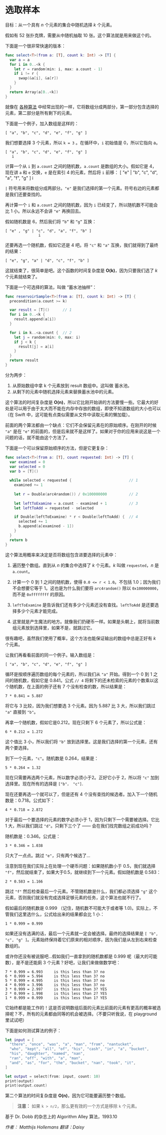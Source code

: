 # 选取样本

目标：从一个具有 *n* 个元素的集合中随机选择 *k* 个元素。

假如有 52 张扑克牌，需要从中随机抽取 10 张。这个算法就是用来做这个的。

下面是一个很非常快速的版本：

```swift
func select<T>(from a: [T], count k: Int) -> [T] {
  var a = a
  for i in 0..<k {
    let r = random(min: i, max: a.count - 1)
    if i != r {
      swap(&a[i], &a[r])
    }
  }
  return Array(a[0..<k])
}
```

就像在 [各种算法](../Shuffle/README-CN.markdown) 中经常出现的一样，它将数组分成两部分，第一部分包含选择的元素，第二部分是所有剩下的元素。

下面是一个例子，加入数组是这样的：

	[ "a", "b", "c", "d", "e", "f", "g" ]
	
我们想要选择 3 个元素，所以 `k = 3` 。在循环中，`i` 初始值是 0，所以它指向 a。

	[ "a", "b", "c", "d", "e", "f", "g" ]
	   i

计算一个从 `i` 到 `a.count` 之间的随机数，`a.count` 是数组的大小。假如它是 4，现在讲 `a` 和 `e` 交换，`e` 是在索引 4 的元素，然后将 `i` 前移：
	[ "e" | "b", "c", "d", "a", "f", "g" ]
	         i

`|` 符号用来将数组分成两部分。`"e"` 是我们选择的第一个元素。符号右边的元素都是我们还要查找的。

再计算一个 `i` 和 `a.count` 之间的随机数，因为 `i` 已经变了，所以随机数不可能会比 1 小。所以永远不会讲 `"e"` 再换回去。

假如随机数是 6，然后我们将 `“b”` 和 `“g”` 互换：

	[ "e" , "g" | "c", "d", "a", "f", "b" ]
	               i

还要再选一个随机数，假如它还是 4 吧。将 `"c"` 和 `"a"` 互换，我们就得到了最终的结果：

	[ "e", "g", "a" | "d", "c", "f", "b" ]

这就结束了，很简单是吧。这个函数的时间复杂度是 **O(k)**，因为只要我们选了 *k* 个元素就结束了。

下面是一个可选择的算法，叫做 “蓄水池抽样”：

```swift
func reservoirSample<T>(from a: [T], count k: Int) -> [T] {
  precondition(a.count >= k)

  var result = [T]()      // 1
  for i in 0..<k {
    result.append(a[i])
  }

  for i in k..<a.count {  // 2
    let j = random(min: 0, max: i)
    if j < k {
      result[j] = a[i]
    }
  }
  return result
}
```

分为两步：

1. 从原始数组中拿 k 个元素放到 result 数组中。这叫做 蓄水池。
2. 从剩下的元素中随机选择元素来替换蓄水池中的元素。

这个算法的时间复杂度是 **O(n)**，所以它比刚开始讲的方法要慢一些。它最大的好处是可以用于由于太大而不能在内存中存放的数组，即使不知道数组的大小也可以（在 Swift 中，这可能有点类似需要从文件中读取元素的懒加载）。

前面的两个算法都由一个缺点：它们不会保留元素在的原始顺序。在刚开的时候 `"a"` 是在 `"e"` 的前面的，但是后来就不是这样了。如果对于你的应用来说这是一个问题的话，就不能由这个方法了。

下面是一个可以保留原始顺序的方法，但是它更复杂：

```swift
func select<T>(from a: [T], count requested: Int) -> [T] {
  var examined = 0
  var selected = 0
  var b = [T]()
  
  while selected < requested {                          // 1
    examined += 1
    
    let r = Double(arc4random()) / 0x100000000          // 2
    
    let leftToExamine = a.count - examined + 1          // 3
    let leftToAdd = requested - selected

    if Double(leftToExamine) * r < Double(leftToAdd) {  // 4
      selected += 1
      b.append(a[examined - 1])
    }
  }
  return b
}
```

这个算法用概率来决定是否将数组包含进要选择的元素中：

1. 遍历整个数组。直到从 *n* 的集合中选择了 *k* 个元素。*k* 叫做 `requested`，*n* 是 `a.count`。

2. 计算一个 0 到 1 之间的随机数，使得 `0.0 <= r < 1.0`。不包括 1.0；因为我们不会想要它等于 1。这也是为什么我们要将 `arc4random()` 除以 `0x100000000`，而不是 `0xffffffff` 的原因。

3. `leftToExamine` 是告诉我们还有多少个元素还没有查找。`leftToAdd` 是还要选择多少个元素才能完成。

4. 这里就是产生魔法的地方。就像我们扔硬币一样。如果是头朝上，就将当前数组元素放到选择里，如果不是，就跳过它。

很有趣吧，虽然我们使用了概率，这个方法也能保证输出的数组中总是正好有 *k* 个元素。

让我们再看看前面的同一个例子。输入数组是：

	[ "a", "b", "c", "d", "e", "f", "g" ]

循环是按顺序遍历数组的每个元素的，所以我们从 `"a"` 开始。得到一个 0 到 1 之间的随机数，假如它是 0.841。公式 `// 4` 将剩下的还未检索的元素的个数乘以这个随机数，在上面的例子还有 7 个没有检查的数，所以结果是：

	7 * 0.841 = 5.887

将它与 3 比较，因为我们想要选 3 个元素。因为 5.887 比 3 大，所以我们跳过 `"a"` 直接到 `"b"`。

再拿一个随机数，假如它是0.212。现在只剩下 6 个元素了，所以公式是：

	6 * 0.212 = 1.272

这个值比 3 小，所以我们将 `"b"` 放到选择里。这是我们选择的第一个元素，还有两个要选择。

到下一个元素，`"c"`。随机数是 0.264，结果是：

	5 * 0.264 = 1.32

现在只需要再选两个元素，所以数字必须小于2。正好它小于 2，所以将 `"c"` 加到选择里。现在所有的选择是 `["b"， "c"]`.

现在还要再选一个就可以了，但是还有 4 个没有查找的候选者。加入下一个随机数是：0.718。公式如下：

	4 * 0.718 = 2.872

对于最后一个要选择的元素的数字必须小于 1，因为只剩下一个需要被选择。它比 1 大，所以我们跳过 `"d"`。只剩下三个了 —— 会在我们找完数组之前成功吗？

随机数是：0.346。公式是：

	3 * 0.346 = 1.038
	
只大了一点点。跳过 `"e"`，只有两个候选了...

注意到现在我们实际上在处理一个硬币问题：如果随机数小于 0.5，我们就选择 `"f"`，然后就结束了，如果大于0.5，就继续到下一个元素。假如随机数是 0.583：

	2 * 0.583 = 1.166

跳过 `"f"` 然后检查最后一个元素。不管随机数是什么，我们都必须选择 `"g"` 这个元素，否则我们就没有完成选择足够元素的任务，这个算法也就不行了。

假如最后的随机数是 0.999 （记住，随机数不可能大于或者等 1.0)。实际上，不管我们这里选什么，公式给出来的结果都会比 1 小：

	1 * 0.999 = 0.999

如果还没有选满的话，最后一个元素就一定会被选择。最终的选择结果是 `[ "b", "c", "g" ]`。元素始终保持着它们原来的相对顺序，因为我们是从左到右来检查数组的。

或许你还没有被说服吧...假如我们一直拿到的随机数都是 0.999 呢（最大的可能数），是不是还能廁 3 个元素？好吧，让我们来做做数学吧：

	7 * 0.999 = 6.993     is this less than 3? no
	6 * 0.999 = 5.994     is this less than 3? no
	5 * 0.999 = 4.995     is this less than 3? no
	4 * 0.999 = 3.996     is this less than 3? no
	3 * 0.999 = 2.997     is this less than 3? YES
	2 * 0.999 = 1.998     is this less than 2? YES
	1 * 0.999 = 0.999     is this less than 1? YES

它始终都是能工作的！这是否说明数组后面的元素比前面的元素有更高的概率被选择呢？不，所有的元素都由同等的机会被选择。（不要只听我说，在 playground 里试试吧）

下面是如何测试算法的例子：

```swift
let input = [
  "there", "once", "was", "a", "man", "from", "nantucket",
  "who", "kept", "all", "of", "his", "cash", "in", "a", "bucket",
  "his", "daughter", "named", "nan",
  "ran", "off", "with", "a", "man",
  "and", "as", "for", "the", "bucket", "nan", "took", "it",
]

let output = select(from: input, count: 10)
print(output)
print(output.count)
```

第二个算法的时间复杂度是 **O(n)**，因为它可能要遍历整个数组。

> **注意：** 如果 `k > n/2`，那么更有效的一个方式是移除 `k` 个元素。

基于 Dr. Dobb 的杂志上的 Algorithm Alley 算法，1993.10

*作者： Matthijs Hollemans 翻译：Daisy*


